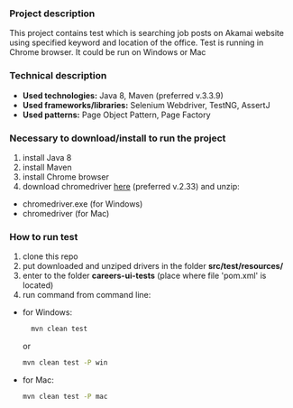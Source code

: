 ### Project description
This project contains test which is searching job posts on Akamai website using specified keyword
and location of the office. Test is running in Chrome browser. It could be run on Windows or Mac

### Technical description
- **Used technologies:** Java 8, Maven (preferred v.3.3.9)
- **Used frameworks/libraries:** Selenium Webdriver, TestNG, AssertJ
- **Used patterns:** Page Object Pattern, Page Factory

### Necessary to download/install to run the project
1. install Java 8
2. install Maven
3. install Chrome browser
4. download chromedriver  [here](https://sites.google.com/a/chromium.org/chromedriver/downloads) (preferred v.2.33) and unzip:
 - chromedriver.exe (for Windows)
 - chromedriver (for Mac)

### How to run test
1. clone this repo
2. put downloaded and unziped drivers in the folder **src/test/resources/**
3. enter to the folder **careers-ui-tests** (place where file 'pom.xml' is located)
4. run command from command line:
- for Windows:
  ```sh
    mvn clean test
  ```
    or
   ```sh
   mvn clean test -P win
   ```
- for Mac:
   ```sh
   mvn clean test -P mac
   ```
